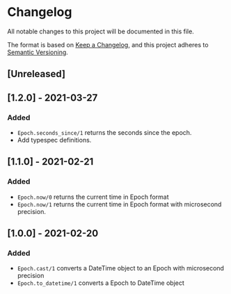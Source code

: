 # Changelog
All notable changes to this project will be documented in this file.

The format is based on [Keep a Changelog](https://keepachangelog.com/en/1.0.0/),
and this project adheres to [Semantic Versioning](https://semver.org/spec/v2.0.0.html).

## [Unreleased]

## [1.2.0] - 2021-03-27
### Added
- `Epoch.seconds_since/1` returns the seconds since the epoch.
- Add typespec definitions.

## [1.1.0] - 2021-02-21
### Added
- `Epoch.now/0` returns the current time in Epoch format
- `Epoch.now/1` returns the current time in Epoch format with microsecond precision.

## [1.0.0] - 2021-02-20
### Added
- `Epoch.cast/1` converts a DateTime object to an Epoch with microsecond precision
- `Epoch.to_datetime/1` converts a Epoch to DateTime object